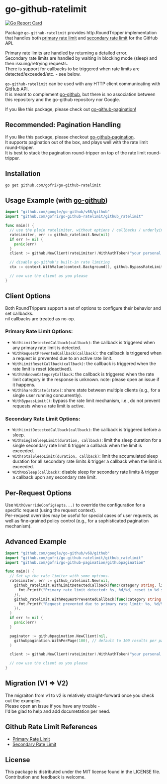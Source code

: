 # go-github-ratelimit

[![Go Report Card](https://goreportcard.com/badge/github.com/gofri/go-github-ratelimit)](https://goreportcard.com/report/github.com/gofri/go-github-ratelimit)

Package `go-github-ratelimit` provides http.RoundTripper implementation that handles both [primary rate limit](https://docs.github.com/en/rest/using-the-rest-api/rate-limits-for-the-rest-api?#about-primary-rate-limits) and [secondary rate limit](https://docs.github.com/en/rest/using-the-rest-api/rate-limits-for-the-rest-api?#about-secondary-rate-limits) for the GitHub API.

Primary rate limits are handled by returning a detailed error.  
Secondary rate limits are handled by waiting in blocking mode (sleep) and then issuing/retrying requests.  
There is support for callbacks to be triggered when rate limits are detected/exceeded/etc. - see below.  

`go-github-ratelimit` can be used with any HTTP client communicating with GitHub API.  
It is meant to complement [go-github](https://github.com/google/go-github), but there is no association between this repository and the go-github repository nor Google.  

If you like this package, please check out [go-github-pagination!](https://github.com/gofri/go-github-pagination)

## Recommended: Pagination Handling

If you like this package, please checkout [go-github-pagination](https://github.com/gofri/go-github-pagination).  
It supports pagination out of the box, and plays well with the rate limit round-tripper.  
It is best to stack the pagination round-tripper on top of the rate limit round-tripper.  


## Installation

```go get github.com/gofri/go-github-ratelimit```

## Usage Example (with [go-github](https://github.com/google/go-github))

```go
import "github.com/google/go-github/v68/github"
import "github.com/gofri/go-github-ratelimit/github_ratelimit"

func main() {
  // use the plain ratelimiter, without options / callbacks / underlying http.RoundTripper.
  rateLimiter, err := github_ratelimit.New(nil)
  if err != nil {
    panic(err)
  }
  client := github.NewClient(rateLimiter).WithAuthToken("your personal access token")

  // disable go-github's built-in rate limiting
  ctx := context.WithValue(context.Background(), github.BypassRateLimitCheck)

  // now use the client as you please
}
```

## Client Options

Both RoundTrippers support a set of options to configure their behavior and set callbacks.  
nil callbacks are treated as no-op.  

### Primary Rate Limit Options:

- `WithLimitDetectedCallback(callback)`: the callback is triggered when any primary rate limit is detected.
- `WithRequestPreventedCallback(callback)`: the callback is triggered when a request is prevented due to an active rate limit.
- `WithLimitResetCallback(callback)`: the callback is triggered when the rate limit is reset (deactived).
- `WithUnknownCategoryCallback`: the callback is triggered when the rate limit category in the response is unknown. note: please open an issue if it happens.
- `WithSharedState(state)`: share state between multiple clients (e.g., for a single user running concurrently).
- `WithBypassLimit()`: bypass the rate limit mechanism, i.e., do not prevent requests when a rate limit is active.

### Secondary Rate Limit Options:

- `WithLimitDetectedCallback(callback)`: the callback is triggered before a sleep.
- `WithSingleSleepLimit(duration, callback)`: limit the sleep duration for a single secondary rate limit & trigger a callback when the limit is exceeded.
- `WithTotalSleepLimit(duration, callback)`: limit the accumulated sleep duration for all secondary rate limits & trigger a callback when the limit is exceeded.
- `WithNoSleep(callback)`: disable sleep for secondary rate limits & trigger a callback upon any secondary rate limit.

## Per-Request Options

Use `WithOverrideConfig(opts...)` to override the configuration for a specific request (using the request context).  
Per-request overrides may be useful for special cases of user requests,
as well as fine-grained policy control (e.g., for a sophisticated pagination mechanism).

## Advanced Example

```go
import "github.com/google/go-github/v68/github"
import "github.com/gofri/go-github-ratelimit/github_ratelimit"
import "github.com/gofri/go-github-pagination/githubpagination"

func main() {
  // Set up the rate limiter with some options.
  rateLimiter, err := github_ratelimit.New(nil,
    github_ratelimit.WithLimitDetectedCallback(func(category string, limit int, remaining int, reset int) {
      fmt.Printf("Primary rate limit detected: %s, %d/%d, reset in %d seconds\n", category, remaining, limit, reset)
    }),
    github_ratelimit.WithRequestPreventedCallback(func(category string, limit int, remaining int, reset int) {
      fmt.Printf("Request prevented due to primary rate limit: %s, %d/%d, reset in %d seconds\n", category, remaining, limit, reset)
    }),
  )
  if err != nil {
    panic(err)
  }

  paginator := githubpagination.NewClient(nil,
    githubpagination.WithPerPage(100), // default to 100 results per page
  )

  client := github.NewClient(rateLimiter).WithAuthToken("your personal access token")

  // now use the client as you please
}
```

## Migration (V1 => V2)

The migraiton from v1 to v2 is relatively straight-forward once you check out the examples.  
Please open an issue if you have any trouble -  
I'd be glad to help and add documetation per need.

## Github Rate Limit References

- [Primary Rate Limit](https://docs.github.com/en/rest/using-the-rest-api/rate-limits-for-the-rest-api?#about-primary-rate-limits)
- [Secondary Rate Limit](https://docs.github.com/en/rest/using-the-rest-api/rate-limits-for-the-rest-api?#about-secondary-rate-limits)

## License

This package is distributed under the MIT license found in the LICENSE file.  
Contribution and feedback is welcome.
